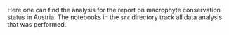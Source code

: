 Here one can find the analysis for the report on macrophyte conservation status in Austria. The notebooks in the `src` directory track all data analysis that was performed.
